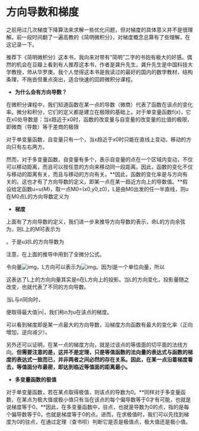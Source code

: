 # 方向导数和梯度



之前用过几次梯度下降算法来求解一些优化问题，但对梯度的具体意义并不是很理解。前一段时间翻了一遍高教的《简明微积分》，对梯度概念总算有了些理解，在这记录一下。

推荐下《简明微积分》这本书，我向来对带有“简明”二字的书抱有极大的好感。偶然的机会在豆瓣上看到有人推荐这本书，作者是龚升先生。龚升先生是中国科技大学教授，师从华罗庚。我个人觉得这本书是我读过的最好的国内的数学教材，结构条理，不拖沓但重点突出，适合快速的回顾微积分课程。



- **为什么会有方向导数？**

在微积分课程中，我们知道函数在某一点的导数（微商）代表了函数在该点的变化率。微分和积分，它们的定义都是建立在极限的基础上。对于单变量函数f(x)，它在x0处导数是：当x趋近于x0时，函数的改变量与自变量的改变量的比值的极限，即微商（导数）等于差商的极限﻿





对于单变量函数，自变量只有一个，当x趋近于x0时只能在直线上变动，移动的方向只有左右两方。

然而，对于多变量函数，自变量有多个，表示自变量的点在一个区域内变动，不仅可以移动距离，而且可以按任意的方向来移动同一段距离。因此，函数的变化不仅与移动的距离有关，而且与移动的方向有关。**因此，函数的变化率是与方向有关的。这也才有了方向导数的定义，即某一点在某一趋近方向上的导数值。**假设给定函数u=u(M)，取一点M0=(x0,y0,z0)，L是由M0出发的任一半直线，则u在M0点L的方向导数定义为﻿﻿﻿





- **梯度**

上面有了方向导数的定义，我们进一步来推导方向导数的表示，命L的方向余弦为，则L上的M可表示为





。于是u对L的方向导数为





注意，在上面的推导中用到了全微分公式。

令向量![img](https://img-my.csdn.net/uploads/201209/29/1348882859_5939.png)，L方向可以表示为![img](https://img-my.csdn.net/uploads/201209/29/1348882875_1086.png)。因为l是一个单位向量，所以





这表达了L上的方向向量其实是n在L方向上的投影。当L的方向变化，投影量随之改变，也就代表了不同的方向导数。

当L与n同向时，

便取得最大值|n|，我们称n为u在该点的梯度。

可以看到梯度即是某一点最大的方向导数，沿梯度方向函数有最大的变化率（正向增加，逆向减少）。



另外还可以证明，在某一点的梯度方向，就是过该点的等值面的切平面的法线方向。**但需要注意的是，这并不是定理，只是等值函数的法向量的表达式与函数的梯度的表达式一致而已，并非两者之间必然的存在关系。因此，在某一点沿着梯度看去，等值面分布最密，即达到临近等值面的距离最小。**

- **多变量函数的极值**

对于单变量函数，若在某点取得极值，则该点的导数为0。**同样对于多变量函数，在某点为极大值或极小值只有当在该点的每个偏导数等于0才有可能，也就是说梯度等于0。**因此，在多变量函数中，驻点，也就是导数为0的点，指的是每个偏导数等于0，也就是梯度等于0的点。进而，在求极值时，我们可以先找到梯度为0的驻点，在通过定理（查书呗）判断它是否是极值点，极大值还是极小值。

